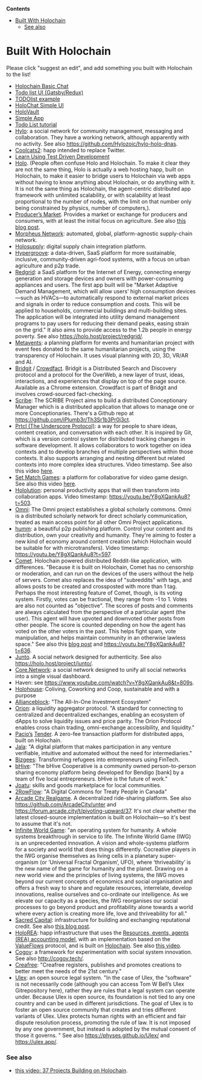 <!-- START doctoc generated TOC please keep comment here to allow auto update -->
<!-- DON'T EDIT THIS SECTION, INSTEAD RE-RUN doctoc TO UPDATE -->
**Contents**

- [Built With Holochain](#built-with-holochain)
    - [See also](#see-also)

<!-- END doctoc generated TOC please keep comment here to allow auto update -->

# Built With Holochain

Please click "suggest an edit", and add something you built with Holochain to the list!

- [Holochain Basic Chat](https://github.com/holochain/holochain-basic-chat)
- [Todo list UI (Gatsby/Redux)](https://github.com/kristoferlund/holochain-todo-redux)
- [TODOlist example](https://github.com/holochain/tasktaskic)
- [HoloChat Simple UI](https://github.com/holochain/holochat-rust)
- [HoloVault](https://github.com/holochain/holochain-ui/tree/develop/dna-src/holo-vault)
- [Simple App](https://github.com/holochain/simple-app)
- [Todo List tutorial](https://github.com/willemolding/holochain-rust-todo)
- [Hylo](https://www.hylo.com/): a social network for community management, messaging and collaboration. They have a working network, although apparently with no activity. See also https://github.com/Hylozoic/hylo-holo-dnas.
- [Coolcats2](https://github.com/pythagorean/coolcats2): happ intended to replace Twitter.
- [Learn Using Test Driven Development](https://github.com/holochain/dev-camp-tests-rust)
- [Holo](https://holo.host/). (People often confuse Holo and Holochain. To make it clear they are not the same thing, Holo is actually a web hosting happ, built on Holochain, to make it easier to bridge users to Holochain via web apps without having to know anything about Holochain, or do anything with it. It is not the same thing as Holochain, the agent-centric distributed app framework with unlimited scalability, or with scalability at least proportional to the number of nodes, with the limit on that number only being constrained by physics, number of computers,).
- [Producer’s Market](https://www.producersmarket.com/). Provides a market or exchange for producers and consumers, with at least the initial focus on agriculture. See also [this blog post](https://holochaincitizen.com/2018/09/15/why-did-this-agricultural-supply-chain-start-up-choose-holochain-over-stellar-ethereum-and-hashgraph/).
- [Morpheus Network](https://morpheus.network/): automated, global, platform-agnostic supply-chain network.
- [Holosupply](http://www.holosupply.io/): digital supply chain integration platform.
- [Hypergroove](https://www.hypergroove.co.uk/): a data-driven, SaaS platform for more sustainable, inclusive, community-driven agri-food systems, with a focus on urban agriculture and p2p trade.
- [Redgrid](https://redgrid.io/): a SaaS platform for the Internet of Energy, connecting energy generation and storage devices and owners with power-consuming appliances and users. The first app built will be "Market Adaptive Demand Management, which will allow users’ high consumption devices—such as HVACs—to automatically respond to external market prices and signals in order to reduce consumption and costs. This will be applied to households, commercial buildings and multi-building sites. The application will be integrated into utility demand management programs to pay users for reducing their demand peaks, easing strain on the grid." It also aims to provide access to the 1.2b people in energy poverty. See also https://holo.host/project/redgrid/.
- [Metavents](https://www.metavents.com/): a planning platform for events and humanitarian project with event fees donated to the same humanitarian projects, using the transparency of Holochain. It uses visual planning with 2D, 3D, VR/AR and AI.
- [Bridgit](https://beta.bridgit.io/) / [Crowdfact](http://crowdfact.io/). Bridgit is a Distributed Search and Discovery protocol and a protocol for the OverWeb, a new layer of trust, ideas, interactions, and experiences that display on top of the page source. Available as a Chrome extension. Crowdfact is part of Bridgit and involves crowd-sourced fact-checking.
- [Scribe](https://github.com/iPlumb3r/Th3Sr1b3Pr0j3ct): The SCRIBE Project aims to build a distributed Conceptionary Manager which is a distributed application that allows to manage one or more Conceptionaries. There's a Github repo at https://github.com/iPlumb3r/Th3Sr1b3Pr0j3ct.
- [Prtcl (The Underscore Protocol)](http://www.uprtcl.io/): a way for people to share ideas, content creation, and conversation with each other. It is inspired by Git, which is a version control system for distributed tracking changes in software development. It allows collaborators to work together on idea contexts and to develop branches of multiple perspectives within those contexts. It also supports arranging and nesting different but related contexts into more complex idea structures. Video timestamp. See also this video [here](https://youtu.be/Y8gXQankAu8?t=435).
- [Set Match Games](https://www.setmatchgames.com/): a platform for collaborative for video game design. See also this video [here]( https://youtu.be/Y8gXQankAu8?t=481).
- [Hololution](https://hololution.io/): personal productivity apps that will then transform into collaboration apps. Video timestamp: https://youtu.be/Y8gXQankAu8?t=503.
- [Omni](https://github.com/OmniProject/omni): The Omni project establishes a global scholarly commons. Omni is a distributed scholarly network for direct scholarly communication, treated as main access point for all other Omni Project applications.
- [humm](https://humm.earth/): a beautiful p2p publishing platform. Control your content and its distribution, own your creativity and humanity. They're aiming to foster a new kind of economy around content creation (which Holochain would be suitable for with microtransfers). Video timestamp: https://youtu.be/Y8gXQankAu8?t=597.
- [Comet](https://github.com/MightyAlex200/Comet). Holochain powered distributed Reddit-like application, with differences. "Because it is built on Holochain, Comet has no censorship or moderation, and can run on the devices of the users without the help of servers. Comet also replaces the idea of "subreddits" with tags, and allows posts to be created and crossposted with more than 1 tag. Perhaps the most interesting feature of Comet, though, is its voting system. Firstly, votes can be fractional, they range from -1 to 1. Votes are also not counted as "objective". The scores of posts and comments are always calculated from the perspective of a particular agent (the user). This agent will have upvoted and downvoted other posts from other people. The score is counted depending on how the agent has voted on the other voters in the past. This helps fight spam, vote manipulation, and helps maintain community in an otherwise lawless space." See also this [blog post](https://holochaincitizen.com/2018/09/05/comet-the-decentralized-reddit-killer-designed-to-end-moderator-abuse-and-sybil-attacks/) and https://youtu.be/Y8gXQankAu8?t=636.
- [Junto](https://junto.foundation/). A social network designed for authenticity. See also https://holo.host/project/junto/.
- [Core.Network](https://core.network/): a social network designed to unify all social networks into a single visual dashboard.
- Haven: see https://www.youtube.com/watch?v=Y8gXQankAu8&t=809s.
- [Holohouse](https://holohouse.org/): Coliving, Coworking and Coop, sustainable and with a purpose
- [Allianceblock](https://allianceblock.io/): "The All-In-One Investment Ecosystem"
- [Orion](https://orionprotocol.io/): a liquidity aggregator protocol. "A standard for connecting to centralized and decentralized exchanges, enabling an ecosystem of dApps to solve liquidity issues and price parity. The Orion Protocol enables cross chain trading, omni-exchange accessibility, and liquidity."
- [Pacio’s](https://www.pacio.io/) [Tender](https://www.tender.buzz/). A zero-fee transaction platform for distributed apps, built on Holochain.
- [Jala](https://jala.io/): "A digital platform that makes participation in any venture verifiable, intuitive and automated without the need for intermediaries."
- [Bizgees](https://www.bizgees.org/): Transforming refugees into entrepreneurs using FinTech.
- [bHive](https://bhive.coop/): "The bHive Cooperative is a community owned person-to-person sharing economy platform being developed for Bendigo [bank] by a team of five local entrepreneurs. bHive is the future of work."
- [Joatu](https://alpha.joatu.org/): skills and goods marketplace for local communities.
- [2RowFlow](https://www.2rowflow.com/): "A Digital Commons for Treaty People in Canada"
- [Arcade City Realgame](https://arcade.city/). A decentralized ride-sharing platform. See also https://github.com/ArcadeCity/unter and https://forum.arcade.city/t/pivoting-upward/37. It's not clear whether the latest closed-source implementation is built on Holochain—so it's best to assume that it's not.
- [Infinite World Game](http://iwg.life/): "an operating system for humanity. A whole systems breakthrough in service to life.
The Infinite World Game (IWG) is an unprecedented innovation. A vision and whole-systems platform for a society and world that does things differently.  Cocreative players in the IWG organise themselves as living cells in a planetary super-organism (or ‘Universal Fractal Organism’, UFO), where ‘thriveability’ is the new name of the game for humanity and the planet. Drawing on a new world view and the principles of living systems, the IWG moves beyond our current concepts of economics and social organisation and offers a fresh way to share and regulate resources, interrelate, develop innovations, realise ourselves and co-ordinate our intelligence. As we elevate our capacity as a species, the IWG reorganises our social processes to go beyond product and profitability alone towards a world where every action is creating more life, love and thriveability for all."
- [Sacred Capital](https://www.sacred.capital/): infrastructure for building and exchanging reputational credit. See also [this blog post](https://holochaincitizen.com/2018/10/07/the-yin-and-yang-of-wealth-qa-with-the-founder-of-sacred-capital/).
- [HoloREA](https://github.com/holo-rea): happ infrastructure that uses the [Resources, events, agents (REA) accounting model](https://en.wikipedia.org/wiki/Resources,_events,_agents_(accounting_model)), with an implementation based on the [ValueFlows](https://valueflo.ws/) protocol, and is built on [Holochain](https://holochain.org/). See also [this video](https://www.youtube.com/watch?v=Xy6TB0lbj_c).
- [Cogov](http://cogov.startbutton.com/): a framework for experimentation with social system innovation. See also http://cogov.tech/.
- [Creafree](http://creafree.org/): "Creafree registers, publishes and promotes creations to better meet the needs of the 21st century."
- [Ulex](https://instituteforcompgov.org/ulex): an open source legal system. "In the case of Ulex, the “software” is not necessarily code (although you can access Tom W Bell’s Ulex Gitrepository here), rather they are rules that a legal system can operate under. Because Ulex is open source, its foundation is not tied to any one country and can be used in different jurisdictions. The goal of Ulex is to foster an open source community that creates and tries different variants of Ulex. Ulex protects human rights with an efficient and fair dispute resolution process, promoting the rule of law. It is not imposed by any one government, but instead is adopted by the mutual consent of those it governs. " See also https://physes.github.io/Ulex/ and https://ulex.app/.

### See also
- [this video: 37 Projects Building on Holochain](https://youtu.be/Y8gXQankAu8).

